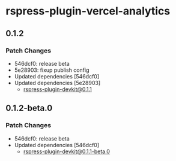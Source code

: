# rspress-plugin-vercel-analytics

## 0.1.2

### Patch Changes

- 546dcf0: release beta
- 5e28903: fixup publish config
- Updated dependencies [546dcf0]
- Updated dependencies [5e28903]
  - rspress-plugin-devkit@0.1.1

## 0.1.2-beta.0

### Patch Changes

- 546dcf0: release beta
- Updated dependencies [546dcf0]
  - rspress-plugin-devkit@0.1.1-beta.0
